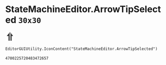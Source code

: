 # StateMachineEditor.ArrowTipSelected `30x30`
<img src="/img/StateMachineEditor.ArrowTipSelected.png" width=30 height=30>

``` CSharp
EditorGUIUtility.IconContent("StateMachineEditor.ArrowTipSelected")
```
```
4700225720483472657
```
